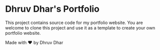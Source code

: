 # Dhruv Dhar's Portfolio
This project contains source code for my portfolio website. You are welcome to clone this project and use it as a template to create your own portfolio website.

Made with :heart: by Dhruv Dhar
